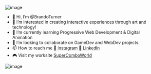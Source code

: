  ![image](https://media.giphy.com/media/LWVXFGUO2ZMwWJc5Cx/giphy.gif)


- 👋 Hi, I’m @BrandoTurner
- 👀 I’m interested in creating interactive experiences through art and technology!
- 🌱 I’m currently learning Progressive Web Development & Digital Animation
- 💞️ I’m looking to collaborate on GameDev and WebDev projects
- 📫 How to reach me  <a href="https://www.instagram.com/brandolisk/"> 📸 Instagram</a> <a href="https://www.linkedin.com/in/brandoturner/"> 💼 LinkedIn</a>
- 🎮 Visit my worksite <a href="https://www.supercomboworld.com"> SuperComboWorld </a>


![image](https://media.giphy.com/media/wVkomOJIXRbPCqeM7G/giphy.gif)

<!---
BrandoTurner/BrandoTurner is a ✨ special ✨ repository because its `README.md` (this file) appears on your GitHub profile.
You can click the Preview link to take a look at your changes.
--->
